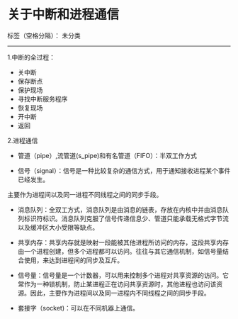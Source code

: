 ﻿# 关于中断和进程通信

标签（空格分隔）： 未分类

---

1.中断的全过程：

- 关中断
- 保存断点
- 保护现场
- 寻找中断服务程序
- 恢复现场
- 开中断
- 返回

2.进程通信

- 管道（pipe）,流管道(s_pipe)和有名管道（FIFO）：半双工作方式

- 信号（signal）：信号是一种比较复杂的通信方式，用于通知接收进程某个事件已经发生。

主要作为进程间以及同一进程不同线程之间的同步手段。

- 消息队列：全双工方式，消息队列是由消息的链表，存放在内核中并由消息队列标识符标识。消息队列克服了信号传递信息少、管道只能承载无格式字节流以及缓冲区大小受限等缺点。

- 共享内存：共享内存就是映射一段能被其他进程所访问的内存，这段共享内存由一个进程创建，但多个进程都可以访问。往往与其它通信机制，如信号量结合使用，来达到进程间的同步及互斥。

- 信号量：信号量是一个计数器，可以用来控制多个进程对共享资源的访问。它常作为一种锁机制，防止某进程正在访问共享资源时，其他进程也访问该资源。因此，主要作为进程间以及同一进程内不同线程之间的同步手段。

- 套接字（socket)：可以在不同机器上通信。







































































































